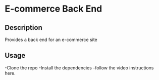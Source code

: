 # E-commerce Back End

## Description

Provides a back end for an e-commerce site

## Usage

-Clone the repo
-Install the dependencies
-follow the video instructions here.
